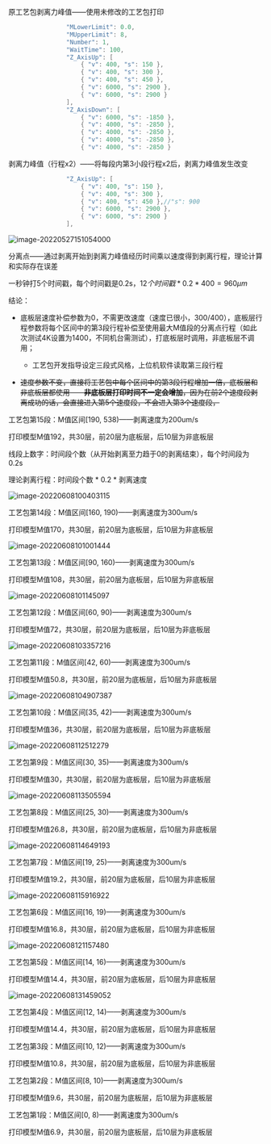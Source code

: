 原工艺包剥离力峰值——使用未修改的工艺包打印

```c++
    			"MLowerLimit": 0.0,
                "MUpperLimit": 8,
                "Number": 1,
                "WaitTime": 100,
                "Z_AxisUp": [
                    { "v": 400, "s": 150 },
                    { "v": 400, "s": 300 },
                    { "v": 400, "s": 450 },
                    { "v": 6000, "s": 2900 },
                    { "v": 6000, "s": 2900 }
                ],
                "Z_AxisDown": [
                    { "v": 6000, "s": -1850 },
                    { "v": 4000, "s": -2850 },
                    { "v": 4000, "s": -2850 },
                    { "v": 4000, "s": -2850 },
                    { "v": 4000, "s": -2850 }
```



剥离力峰值（行程x2）——将每段内第3小段行程x2后，剥离力峰值发生改变

```c++
				"Z_AxisUp": [
                    { "v": 400, "s": 150 },
                    { "v": 400, "s": 300 },
                    { "v": 400, "s": 450 },//"s": 900
                    { "v": 6000, "s": 2900 },
                    { "v": 6000, "s": 2900 }
                ],
```

![image-20220527151054000](E:\文档\GitHub\Notiz\底板层运动策略.assets\image-20220527151054000.png)



分离点——通过剥离开始到剥离力峰值经历时间乘以速度得到剥离行程，理论计算和实际存在误差

一秒钟打5个时间戳，每个时间戳是0.2s，$12个时间戳*0.2*400=960\mu m$



结论：

- 底板层速度补偿参数为0，不需更改速度（速度已很小，300/400），底板层行程参数将每个区间中的第3段行程补偿至使用最大M值段的分离点行程（如此次测试4K设置为1400，不同机台需测试），打底板层时调用，非底板层不调用；
  - 工艺包开发指导设定三段式风格，上位机软件读取第三段行程





- ~~速度参数不变，直接将工艺包中每个区间中的第3段行程增加一倍，底板层和非底板层都使用——**非底板层打印时间不一定会增加**，因为在前2个速度段剥离成功的话，会直接进入第5个速度段，不会进入第3个速度段，~~



工艺包第15段：M值区间[190, 538)——剥离速度为200um/s

打印模型M值192，共30层，前20层为底板层，后10层为非底板层

线段上数字：时间段个数（从开始剥离至力趋于0的剥离结束），每个时间段为0.2s

理论剥离行程：时间段个数 * 0.2 * 剥离速度

![image-20220608100403115](E:\文档\GitHub\Notiz\底板层运动策略.assets\image-20220608100403115.png)



工艺包第14段：M值区间[160, 190)——剥离速度为300um/s

打印模型M值170，共30层，前20层为底板层，后10层为非底板层

![image-20220608101001444](E:\文档\GitHub\Notiz\底板层运动策略.assets\image-20220608101001444.png)



工艺包第13段：M值区间[90, 160)——剥离速度为300um/s

打印模型M值108，共30层，前20层为底板层，后10层为非底板层

![image-20220608101145097](E:\文档\GitHub\Notiz\底板层运动策略.assets\image-20220608101145097.png)



工艺包第12段：M值区间[60, 90)——剥离速度为300um/s

打印模型M值72，共30层，前20层为底板层，后10层为非底板层

![image-20220608103357216](E:\文档\GitHub\Notiz\底板层运动策略.assets\image-20220608103357216.png)



工艺包第11段：M值区间[42, 60)——剥离速度为300um/s

打印模型M值50.8，共30层，前20层为底板层，后10层为非底板层

![image-20220608104907387](E:\文档\GitHub\Notiz\底板层运动策略.assets\image-20220608104907387.png)



工艺包第10段：M值区间[35, 42)——剥离速度为300um/s

打印模型M值36，共30层，前20层为底板层，后10层为非底板层

![image-20220608112512279](E:\文档\GitHub\Notiz\底板层运动策略.assets\image-20220608112512279.png)



工艺包第9段：M值区间[30, 35)——剥离速度为300um/s

打印模型M值30，共30层，前20层为底板层，后10层为非底板层

![image-20220608113505594](E:\文档\GitHub\Notiz\底板层运动策略.assets\image-20220608113505594.png)



工艺包第8段：M值区间[25, 30)——剥离速度为300um/s

打印模型M值26.8，共30层，前20层为底板层，后10层为非底板层

![image-20220608114649193](E:\文档\GitHub\Notiz\底板层运动策略.assets\image-20220608114649193.png)



工艺包第7段：M值区间[19, 25)——剥离速度为300um/s

打印模型M值19.2，共30层，前20层为底板层，后10层为非底板层

![image-20220608115916922](E:\文档\GitHub\Notiz\底板层运动策略.assets\image-20220608115916922.png)



工艺包第6段：M值区间[16, 19)——剥离速度为300um/s

打印模型M值16.8，共30层，前20层为底板层，后10层为非底板层

![image-20220608121157480](E:\文档\GitHub\Notiz\底板层运动策略.assets\image-20220608121157480.png)



工艺包第5段：M值区间[14, 16)——剥离速度为300um/s

打印模型M值14.4，共30层，前20层为底板层，后10层为非底板层

![image-20220608131459052](E:\文档\GitHub\Notiz\底板层运动策略.assets\image-20220608131459052.png)



工艺包第4段：M值区间[12, 14)——剥离速度为300um/s

打印模型M值14.4，共30层，前20层为底板层，后10层为非底板层



工艺包第3段：M值区间[10, 12)——剥离速度为300um/s

打印模型M值10.8，共30层，前20层为底板层，后10层为非底板层



工艺包第2段：M值区间[8, 10)——剥离速度为300um/s

打印模型M值9.6，共30层，前20层为底板层，后10层为非底板层



工艺包第1段：M值区间[0, 8)——剥离速度为300um/s

打印模型M值6.9，共30层，前20层为底板层，后10层为非底板层
